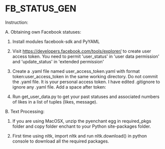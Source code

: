 FB_STATUS_GEN
=============
Instruction:

A. Obtaining own Facebook statuses:

1. Install modules facebook-sdk and PyYAML

2. Visit https://developers.facebook.com/tools/explorer/ to create user access token. You need to permit 'user_status' in 'user data permission' and 'update_status' in 'extended permission'

3. Create a .yaml file named user_access_token.yaml with format token:user_access_token in the same working directory. Do not commit the .yaml file. It is your personal access token. I have edited .gitignore to ignore any .yaml file. Add a space after token:

4. Run get_user_data.py to get your past statuses and associated numbers of likes in a list of tuples (likes, message).

B. Text Processing:

1. If you are using MacOSX, unzip the pyenchant egg in required_pkgs folder and copy folder enchant to your Python site-packages folder.

2. First time using nltk, import nltk and run nltk.download() in python console to download all the required packages.
